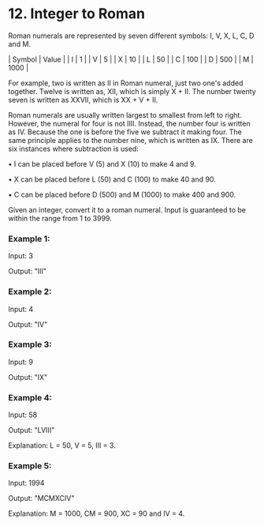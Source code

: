 # 12. Integer to Roman

Roman numerals are represented by seven different symbols: I, V, X, L, C, D and M.

| Symbol | Value |
| I | 1 |
| V | 5 |
| X | 10 |
| L | 50 |
| C | 100 |
| D | 500 |
| M | 1000 |

For example, two is written as II in Roman numeral, just two one's added together. Twelve is written as, XII, which is simply X + II. The number twenty seven is written as XXVII, which is XX + V + II.

Roman numerals are usually written largest to smallest from left to right. However, the numeral for four is not IIII. Instead, the number four is written as IV. Because the one is before the five we subtract it making four. The same principle applies to the number nine, which is written as IX. There are six instances where subtraction is used:

• I can be placed before V (5) and X (10) to make 4 and 9.

• X can be placed before L (50) and C (100) to make 40 and 90.

• C can be placed before D (500) and M (1000) to make 400 and 900.

Given an integer, convert it to a roman numeral. Input is guaranteed to be within the range from 1 to 3999.

### Example 1:

Input: 3

Output: "III"

### Example 2:

Input: 4

Output: "IV"

### Example 3:

Input: 9

Output: "IX"

### Example 4:

Input: 58

Output: "LVIII"

Explanation: L = 50, V = 5, III = 3.

### Example 5:

Input: 1994

Output: "MCMXCIV"

Explanation: M = 1000, CM = 900, XC = 90 and IV = 4.